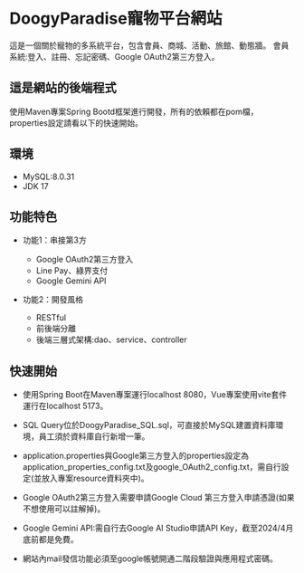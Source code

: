 # DoogyParadise寵物平台網站

這是一個關於寵物的多系統平台，包含會員、商城、活動、旅館、動態牆。
會員系統:登入、註冊、忘記密碼、Google OAuth2第三方登入。

## 這是網站的後端程式
使用Maven專案Spring Bootd框架進行開發，所有的依賴都在pom檔，properties設定請看以下的快速開始。

## 環境
- MySQL:8.0.31
- JDK 17
## 功能特色

- 功能1：串接第3方
    - Google OAuth2第三方登入
    - Line Pay、綠界支付
    - Google Gemini API
     
- 功能2：開發風格
    - RESTful
    - 前後端分離
    - 後端三層式架構:dao、service、controller

## 快速開始

- 使用Spring Boot在Maven專案運行localhost 8080，Vue專案使用vite套件運行在localhost 5173。

- SQL Query位於DoogyParadise_SQL.sql，可直接於MySQL建置資料庫環境，員工須於資料庫自行新增一筆。

- application.properties與Google第三方登入的properties設定為application_properties_config.txt及google_OAuth2_config.txt，需自行設定(並放入專案resource資料夾中)。

- Google OAuth2第三方登入需要申請Google Cloud 第三方登入申請憑證(如果不想使用可以註解掉)。

- Google Gemini API:需自行去Google AI Studio申請API Key，截至2024/4月底前都是免費。

- 網站內mail發信功能必須至google帳號開通二階段驗證與應用程式密碼。
